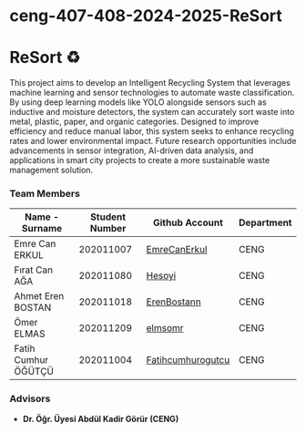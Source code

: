 # ceng-407-408-2024-2025-ReSort
# **ReSort ♻️**
This project aims to develop an Intelligent Recycling System that leverages machine learning and sensor technologies to automate waste classification. By using deep learning models like YOLO alongside sensors such as inductive and moisture detectors, the system can accurately sort waste into metal, plastic, paper, and organic categories. Designed to improve efficiency and reduce manual labor, this system seeks to enhance recycling rates and lower environmental impact. Future research opportunities include advancements in sensor integration, AI-driven data analysis, and applications in smart city projects to create a more sustainable waste management solution.
### **Team Members**

| **Name - Surname**          | **Student Number** | **Github Account**       | **Department** |
|------------------------------|--------------------|---------------------------|-----------------|
| Emre Can ERKUL              | 202011007          | [EmreCanErkul](https://github.com/EmreCanErkul)     | CENG            |
| Fırat Can AĞA               | 202011080          | [Hesoyi](https://github.com/Hesoyi)                 | CENG            |
| Ahmet Eren BOSTAN           | 202011018          | [ErenBostann](https://github.com/ErenBostann)       | CENG            |
| Ömer ELMAS                  | 202011209          | [elmsomr](https://github.com/elmsomr)               | CENG            |
| Fatih Cumhur ÖĞÜTÇÜ         | 202011004          | [Fatihcumhurogutcu](https://github.com/Fatihcumhurogutcu) | CENG            |

### **Advisors**

- **Dr. Öğr. Üyesi Abdül Kadir Görür (CENG)**
